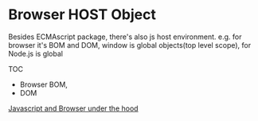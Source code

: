 # Browser HOST Object

Besides ECMAscript package, there's also js host environment. e.g. for browser it's BOM and DOM, window is global objects(top level scope), for Node.js is global

TOC
- Browser BOM,
- DOM


[Javascript and Browser under the hood](https://speakerdeck.com/ariya/javascript-and-the-browser-under-the-hood)

